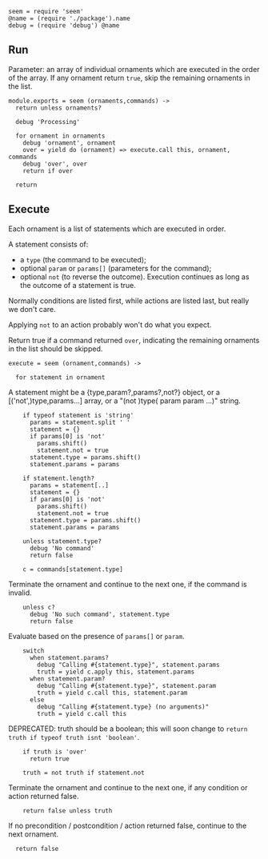     seem = require 'seem'
    @name = (require './package').name
    debug = (require 'debug') @name

Run
---

Parameter: an array of individual ornaments which are executed in the order of the array.
If any ornament return `true`, skip the remaining ornaments in the list.

    module.exports = seem (ornaments,commands) ->
      return unless ornaments?

      debug 'Processing'

      for ornament in ornaments
        debug 'ornament', ornament
        over = yield do (ornament) => execute.call this, ornament, commands
        debug 'over', over
        return if over

      return

Execute
-------

Each ornament is a list of statements which are executed in order.

A statement consists of:
- a `type` (the command to be executed);
- optional `param` or `params[]` (parameters for the command);
- optional `not` (to reverse the outcome).
Execution continues as long as the outcome of a statement is true.

Normally conditions are listed first, while actions are listed last, but really we don't care.

Applying `not` to an action probably won't do what you expect.

Return true if a command returned `over`, indicating the remaining ornaments in the list should be skipped.

    execute = seem (ornament,commands) ->

      for statement in ornament

A statement might be a {type,param?,params?,not?} object, or a [('not',)type,params...] array, or a "(not )type( param param …)" string.

        if typeof statement is 'string'
          params = statement.split ' '
          statement = {}
          if params[0] is 'not'
            params.shift()
            statement.not = true
          statement.type = params.shift()
          statement.params = params

        if statement.length?
          params = statement[..]
          statement = {}
          if params[0] is 'not'
            params.shift()
            statement.not = true
          statement.type = params.shift()
          statement.params = params

        unless statement.type?
          debug 'No command'
          return false

        c = commands[statement.type]

Terminate the ornament and continue to the next one, if the command is invalid.

        unless c?
          debug 'No such command', statement.type
          return false

Evaluate based on the presence of `params[]` or `param`.

        switch
          when statement.params?
            debug "Calling #{statement.type}", statement.params
            truth = yield c.apply this, statement.params
          when statement.param?
            debug "Calling #{statement.type}", statement.param
            truth = yield c.call this, statement.param
          else
            debug "Calling #{statement.type} (no arguments)"
            truth = yield c.call this

DEPRECATED: truth should be a boolean; this will soon change to `return truth if typeof truth isnt 'boolean'`.

        if truth is 'over'
          return true

        truth = not truth if statement.not

Terminate the ornament and continue to the next one, if any condition or action returned false.

        return false unless truth

If no precondition / postcondition / action returned false, continue to the next ornament.

      return false
